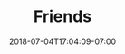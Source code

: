 ---
title: "Friends"
date: 2018-07-04T17:04:09-07:00
draft: false
disableComments: true
type: "friends"
---